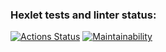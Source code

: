 ### Hexlet tests and linter status:
[![Actions Status](https://github.com/Aziz9907/frontend-project-44/actions/workflows/hexlet-check.yml/badge.svg)](https://github.com/Aziz9907/frontend-project-44/actions)
[![Maintainability](https://api.codeclimate.com/v1/badges/ba909f5325d9488cf48f/maintainability)](https://codeclimate.com/github/Aziz9907/frontend-project-44/maintainability)